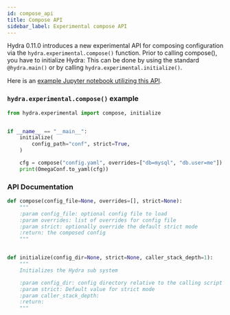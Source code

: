 ```yaml
---
id: compose_api
title: Compose API
sidebar_label: Experimental compose API
---
```


Hydra 0.11.0 introduces a new experimental API for composing configuration via the `hydra.experimental.compose()` function.
Prior to calling compose(), you have to initialize Hydra: This can be done by using the standard `@hydra.main()` or by calling `hydra.experimental.initialize()`.

Here is an [example Jupyter notebook utilizing this API](https://github.com/facebookresearch/hydra/tree/0.11_branch/examples/notebook).

### `hydra.experimental.compose()` example
```python
from hydra.experimental import compose, initialize


if __name__ == "__main__":
    initialize(
        config_path="conf", strict=True,
    )

    cfg = compose("config.yaml", overrides=["db=mysql", "db.user=me"])
    print(OmegaConf.to_yaml(cfg))
```
### API Documentation
```python
def compose(config_file=None, overrides=[], strict=None):
    """
    :param config_file: optional config file to load
    :param overrides: list of overrides for config file
    :param strict: optionally override the default strict mode
    :return: the composed config
    """


def initialize(config_dir=None, strict=None, caller_stack_depth=1):
    """
    Initializes the Hydra sub system

    :param config_dir: config directory relative to the calling script
    :param strict: Default value for strict mode
    :param caller_stack_depth:
    :return:
    """
```


